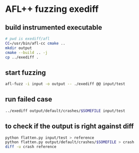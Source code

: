 # AFL++ fuzzing exediff

## build instrumented executable

```sh
# pwd is exediff/afl
CC=/usr/bin/afl-cc cmake ..
mkdir output
cmake --build .. -j
cp ../exediff .
```

## start fuzzing

```sh
afl-fuzz -i input -o output -- ./exediff @@ input/test
```

## run failed case

```sh
../exediff output/default/crashes/$SOMEFILE input/test
```

## to check if the output is right against diff

```sh
python flatten.py input/test > reference
python flatten.py output/default/crashes/$SOMEFILE > crash
diff -u crash reference
```
